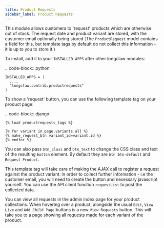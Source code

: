 ```yaml
---
title: Product Requests
sidebar_label: Product Requests
---
```


This module allows customers to 'request' products which are otherwise out of stock.
The request date and product variant are stored, with the customer email optionally being stored (The ``ProductRequest`` model
contains a field for this, but template tags by default do not collect this information - it is up to you to store it.)

To install, add it to your ``INSTALLED_APPS`` after other longclaw modules:

.. code-block:: python

    INSTALLED_APPS = (
      ...,
      "longclaw.contrib.productrequests"
    )


To show a 'request' button, you can use the following template tag on your product page:

.. code-block:: django

    {% load productrequests_tags %}

    {% for variant in page.variants.all %}
    {% make_request_btn variant_id=variant.id %}
    {% endfor %}


You can also pass ``btn_class`` and ``btn_text`` to change the CSS class and text of the resulting ``button`` element.
By default they are ``btn btn-default`` and ``Request Product``.

This template tag will take care of making the AJAX call to register a request against the product variant.
In order to collect further information - i.e the customer email, you will need to create the button and necessary javascript
yourself. You can use the API client function ``requestList`` to post the collected data.

You can view all requests in the admin index page for your product collections. When hovering over a product, alongside
the usual `Edit`, `View Live` and `Add Child Page` buttons is a new `View Requests` button. This will take you to a page
showing all requests made for each variant of the product.
